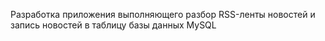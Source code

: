Разработка приложения выполняющего разбор RSS-ленты новостей и запись новостей в таблицу базы данных MySQL
